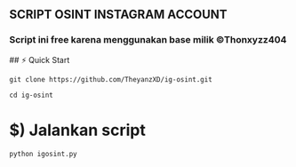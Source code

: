 
## SCRIPT OSINT INSTAGRAM ACCOUNT 
<h3>Script ini free karena menggunakan base milik ©Thonxyzz404</h3>
## ⚡️ Quick Start

```
git clone https://github.com/TheyanzXD/ig-osint.git
```
```
cd ig-osint
```

# $) Jalankan script
```
python igosint.py

```
